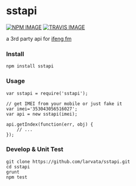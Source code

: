 sstapi
======

[![NPM IMAGE]][NPM]
[![TRAVIS IMAGE]][TRAVIS]


a 3rd party api for [ifeng fm](http://diantai.ifeng.com/)


### Install

	npm install sstapi

### Usage

	var sstapi = require('sstapi');

	// get IMEI from your mobile or just fake it
	var imei='353043056516027';
	var api = new sstapi(imei);

	api.getIndex(function(err, obj) {
		// ...
	});

### Develop & Unit Test

	git clone https://github.com/larvata/sstapi.git
	cd sstapi
	grunt
	npm test


[NPM]:          https://www.npmjs.org/package/sstapi
[NPM IMAGE]:    https://badge.fury.io/js/sstapi.svg

[TRAVIS]:       https://travis-ci.org/larvata/sstapi
[TRAVIS IMAGE]: https://travis-ci.org/larvata/sstapi.svg